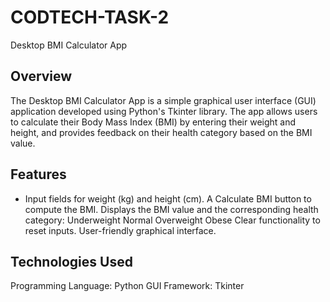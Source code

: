 # CODTECH-TASK-2
Desktop BMI Calculator App

## Overview
The Desktop BMI Calculator App is a simple graphical user interface (GUI) application developed using Python's Tkinter library. The app allows users to calculate their Body Mass Index (BMI) by entering their weight and height, and provides feedback on their health category based on the BMI value.

## Features
- Input fields for weight (kg) and height (cm).
A Calculate BMI button to compute the BMI.
Displays the BMI value and the corresponding health category:
Underweight
Normal
Overweight
Obese
Clear functionality to reset inputs.
User-friendly graphical interface.

## Technologies Used
Programming Language: Python
GUI Framework: Tkinter
